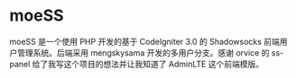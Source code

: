# moeSS
moeSS 是一个使用 PHP 开发的基于 CodeIgniter 3.0 的 Shadowsocks 前端用户管理系统。后端采用 mengskysama 开发的多用户分支。感谢 orvice 的 ss-panel 给了我写这个项目的想法并让我知道了 AdminLTE 这个前端模版。
